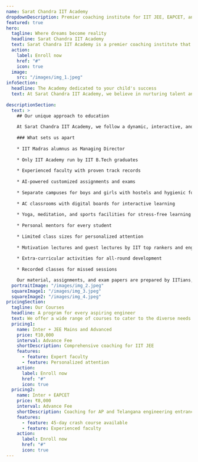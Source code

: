 ```yaml
---
name: Sarat Chandra IIT Academy
dropdownDescription: Premier coaching institute for IIT JEE, EAPCET, and other competitive exams.
featured: true
hero:
  tagline: Where dreams become reality
  headline: Sarat Chandra IIT Academy
  text: Sarat Chandra IIT Academy is a premier coaching institute that provides comprehensive training for IIT JEE, premier coaching institute that provides comprehensive training for IIT JEE, EAPCET, and other competitive exams.
  action:
    label: Enroll now
    href: "#"
    icon: true
  image:
    src: "/images/img_1.jpeg"
infoSection:
  headline: The Academy dedicated to your child's success
  text: At Sarat Chandra IIT Academy, we believe in nurturing talent and helping students realize their full potential. Our unique approach to education, combined with a supportive learning environment, enables our students to excel in their chosen fields.
  
descriptionSection:
  text: >
    ## Our unique approach to education
            
    At Sarat Chandra IIT Academy, we follow a dynamic, interactive, and joyful teaching methodology to ensure stress-free education. Our experienced faculty, including IIT alumni and retired professors, provide personalized attention to each student, focusing on high-scoring topics and fundamentals.
        
    ### What sets us apart
          
    * IIT Madras alumnus as Managing Director
  
    * Only IIT Academy run by IIT B.Tech graduates
  
    * Experienced faculty with proven track records
    
    * AI-powered customized assignments and exams
    
    * Separate campuses for boys and girls with hostels and hygienic food
    
    * AC classrooms with digital boards for interactive learning
    
    * Yoga, meditation, and sports facilities for stress-free learning
    
    * Personal mentors for every student
    
    * Limited class sizes for personalized attention
    
    * Motivation lectures and guest lectures by IIT top rankers and engineers
    
    * Extra-curricular activities for all-round development
   
    * Recorded classes for missed sessions

    Our material, assignments, and exam papers are prepared by IITians, ensuring the highest quality of education. We strive to create an environment that fosters learning, growth, and success.
  portraitImage: "/images/img_2.jpeg"
  squareImage1: "/images/img_3.jpeg"
  squareImage2: "/images/img_4.jpeg"
pricingSection:
  tagline: Our Courses
  headline: A program for every aspiring engineer
  text: We offer a wide range of courses to cater to the diverse needs of students aspiring to become successful engineers. Choose the program that best suits your goals and aspirations.
  pricing1:
    name: Inter + JEE Mains and Advanced
    price: ₹10,000
    interval: Advance Fee
    shortDescription: Comprehensive coaching for IIT JEE
    features:
      - feature: Expert faculty
      - feature: Personalized attention
    action:
      label: Enroll now
      href: "#"
      icon: true
  pricing2:
    name: Inter + EAPCET
    price: ₹8,000
    interval: Advance Fee
    shortDescription: Coaching for AP and Telangana engineering entrance
    features:
      - feature: 45-day crash course available
      - feature: Experienced faculty
    action:
      label: Enroll now
      href: "#"
      icon: true
---
```

